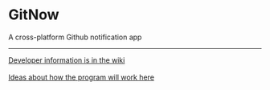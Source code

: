 # GitNow
A cross-platform Github notification app

***

[Developer information is in the wiki](https://github.com/devedge/GitNow/wiki)
<br><br>
[Ideas about how the program will work here](https://github.com/devedge/GitNow/wiki/Ideas)

<!-- To run after cloning the repository: <br>
`npm install && npm start`
<br><br>
Currently under development (check wiki)
<br><br>
<b>Go to:</b>
* [Dev Notes](#dev-notes)
* [Program Flow](#program-flow)
* [Folder Organization](#folder-organization)



## Dev Notes

  * Using `electron.atom.io v1.0.1` (http://electron.atom.io/)
  * <b>Cross-platform notifications:</b> `node-notifier` (https://www.npmjs.com/package/node-notifier)
  * <b>Watch a repository:</b> `githubhook` (https://www.npmjs.com/package/githubhook)
  * Example electron-style application: `webtorrent.io` (https://webtorrent.io/)
  * Electron.io API & tutorial application (https://github.com/electron/electron-api-demos)
  * npm modules imported: `electron-prebuilt`, `node-notifier`
  
<br>

## Program Flow

  * When `npm start` is entered, the `main.js` is executed
  * `main.js` starts the application and displays the homepage, `views/main.html`

<br>

## Folder Organization

 <i>Home directory</i>
 * main.js <i>(Program start)</i>
 * package.json <i>(Information about the application)</i>
 * repo-watch
   * <i>(code for watching repositories)</i>
 * styling <i>(code for application styling)</i>
    - style.css <i>(custom stylesheet for the application)</i>
    - bootstrap <i>(bootstrap stylesheet stuff. optional, it's just here if we need to use something)</i>
    - jquery <i>(to make the stylesheets work)</i>
    - materialize <i>(the current application theme, but could be replaced)</i> -->


